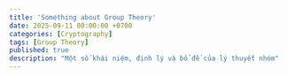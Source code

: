 ```yaml
---
title: 'Something about Group Theory'
date: 2025-09-11 00:00:00 +0700
categories: [Cryptography]
tags: [Group Theory]
published: true
description: "Một số khái niệm, định lý và bổ đề của lý thuyết nhóm"
---
```


